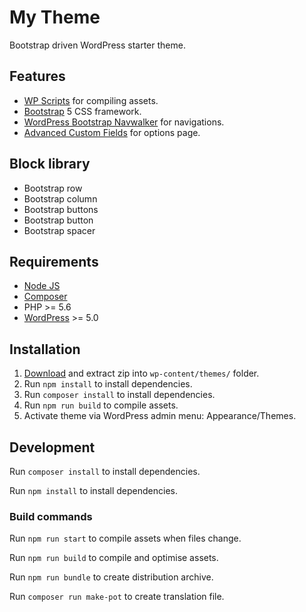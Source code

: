 # My Theme
Bootstrap driven WordPress starter theme.

## Features
- [WP Scripts](https://www.npmjs.com/package/@wordpress/scripts) for compiling assets.
- [Bootstrap](https://getbootstrap.com/) 5 CSS framework.
- [WordPress Bootstrap Navwalker](https://github.com/wp-bootstrap/wp-bootstrap-navwalker) for navigations.
- [Advanced Custom Fields](https://www.advancedcustomfields.com/) for options page.

## Block library
- Bootstrap row
- Bootstrap column
- Bootstrap buttons
- Bootstrap button
- Bootstrap spacer

## Requirements
- [Node JS](https://nodejs.org)
- [Composer](https://getcomposer.org/)
- PHP >= 5.6
- [WordPress](https://wordpress.org/) >= 5.0

## Installation
1. [Download](https://github.com/mmaarten/my-theme/archive/master.zip) and extract zip into `wp-content/themes/` folder.
1. Run `npm install` to install dependencies.
1. Run `composer install` to install dependencies.
1. Run `npm run build` to compile assets.
1. Activate theme via WordPress admin menu: Appearance/Themes.

## Development
Run `composer install` to install dependencies.

Run `npm install` to install dependencies.

### Build commands
Run `npm run start` to compile assets when files change.

Run `npm run build` to compile and optimise assets.

Run `npm run bundle` to create distribution archive.

Run `composer run make-pot` to create translation file.
